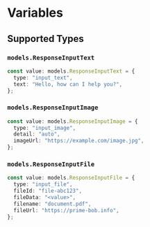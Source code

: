 # Variables


## Supported Types

### `models.ResponseInputText`

```typescript
const value: models.ResponseInputText = {
  type: "input_text",
  text: "Hello, how can I help you?",
};
```

### `models.ResponseInputImage`

```typescript
const value: models.ResponseInputImage = {
  type: "input_image",
  detail: "auto",
  imageUrl: "https://example.com/image.jpg",
};
```

### `models.ResponseInputFile`

```typescript
const value: models.ResponseInputFile = {
  type: "input_file",
  fileId: "file-abc123",
  fileData: "<value>",
  filename: "document.pdf",
  fileUrl: "https://prime-bob.info",
};
```

